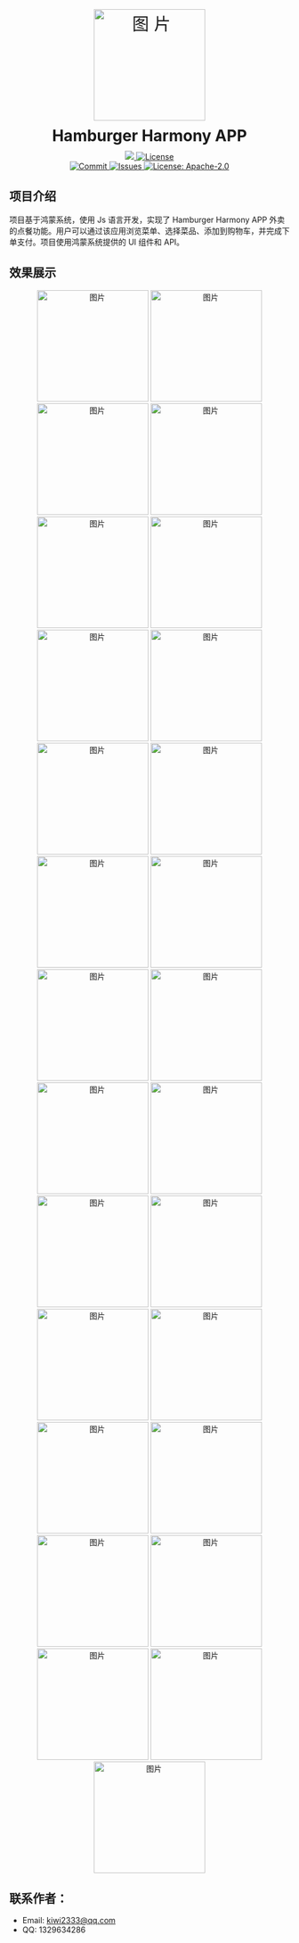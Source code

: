 <div align=center>
 <div align=center style="margin:4em 0 0 0;font-size: 30px;letter-spacing:0.3em;">
<img alt="图片" src=".doc/icon.png"  style="width: 200px; height: 200px;text-align: center; margin: 0 auto;" />
 </div>
 <h1 align=center style="margin: 10px 0;">Hamburger Harmony APP</h1>
<div>
  <a href="https://github.com/Kiwi233333/McDonalds-Harmonry-Js" target="_blank">
    <img class="disabled-img-view" src="https://img.shields.io/badge/Github-项目地址-blueviolet.svg?style=plasticr">
  </a>
  <a href="https://github.com/Kiwi233333/McDonalds-Harmonry-Js/stargazers" target="_blank">
    <img class="disabled-img-view" alt="License"
      src="https://img.shields.io/github/stars/Kiwi233333/McDonalds-Harmonry-Js.svg?style=social">
  </a>
</div>
<div >
  <a href="https://github.com/Kiwi233333/McDonalds-Harmonry-Js/commits" target="_blank">
    <img class="disabled-img-view" alt="Commit"
      src="https://img.shields.io/github/commit-activity/m/Kiwi233333/McDonalds-Harmonry-Js">
  </a>
  <a href="https://github.com/Kiwi233333/McDonalds-Harmonry-Js/issues" target="_blank">
    <img class="disabled-img-view" alt="Issues" src="https://img.shields.io/github/issues/Kiwi233333/McDonalds-Harmonry-Js">
  </a>
  <a href="https://github.com/Kiwi233333/McDonalds-Harmonry-Js/blob/master/LICENSE" target="_blank">
    <img class="disabled-img-view" alt="License: Apache-2.0"
      src="https://img.shields.io/badge/License-Apache--2.0-blue.svg">
  </a>
</div>
</div> 

## 项目介绍

项目基于鸿蒙系统，使用 Js 语言开发，实现了 Hamburger Harmony APP 外卖的点餐功能。用户可以通过该应用浏览菜单、选择菜品、添加到购物车，并完成下单支付。项目使用鸿蒙系统提供的 UI 组件和 API。 

## 效果展示

<div align="center">
 <img alt="图片" src=".doc/0.1 开屏.png" width="200px"/>
<img alt="图片" src=".doc/0.5 主页.png" width="200px"/>
<img alt="图片" src=".doc/1.1 下单流程.png" width="200px"/>
<img alt="图片" src=".doc/1.1 下单流程2.png" width="200px"/>
<img alt="图片" src=".doc/1.1 下单流程3.png" width="200px"/>
<img alt="图片" src=".doc/1.1 下单流程4.png" width="200px"/>
<img alt="图片" src=".doc/1.1 下单流程5.png" width="200px"/>
<img alt="图片" src=".doc/1.1 下单流程6.png" width="200px"/>
<img alt="图片" src=".doc/1.1 下单流程21.png" width="200px"/>
<img alt="图片" src=".doc/2.1 未登录订单.png" width="200px"/>
<img alt="图片" src=".doc/2.2 登录订单 确认操作.png" width="200px"/>
<img alt="图片" src=".doc/2.2 登录订单.png" width="200px"/>
<img alt="图片" src=".doc/2.2.1 已评价订单.png" width="200px"/>
<img alt="图片" src=".doc/2.2.2 评论订单 操作.png" width="200px"/>
<img alt="图片" src=".doc/2.2.2 评论订单1 操作.png" width="200px"/>
<img alt="图片" src=".doc/2.2.2 评论订单2 操作.png" width="200px"/>
<img alt="图片" src=".doc/2.2.2 评论订单3 操作.png" width="200px"/>
<img alt="图片" src=".doc/2.社区.png" width="200px"/>
<img alt="图片" src=".doc/3.1 未登录个人.png" width="200px"/>
<img alt="图片" src=".doc/3.2 登录个人.png" width="200px"/>
<img alt="图片" src=".doc/3.2 登录个人2.png" width="200px"/>
<img alt="图片" src=".doc/3.3 个人钱包.png" width="200px"/>
<img alt="图片" src=".doc/3.4 卡包.png" width="200px"/>
<img alt="图片" src=".doc/3.5 个人信息.png" width="200px"/>
<img alt="图片" src=".doc/3.6 地址.png" width="200px"/>
<img alt="图片" src=".doc/4. 登录.png" width="200px"/>
<img alt="图片" src=".doc/4.2 注册.png" width="200px"/>
</div>

## 联系作者：

- Email: kiwi2333@qq.com 
- QQ: 1329634286
